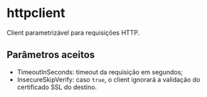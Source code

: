# httpclient

Client parametrizável para requisições HTTP.

## Parâmetros aceitos
- TimeoutInSeconds: timeout da requisição em segundos;
- InsecureSkipVerify: caso `true`, o client ignorará a validação do certificado SSL do destino.
